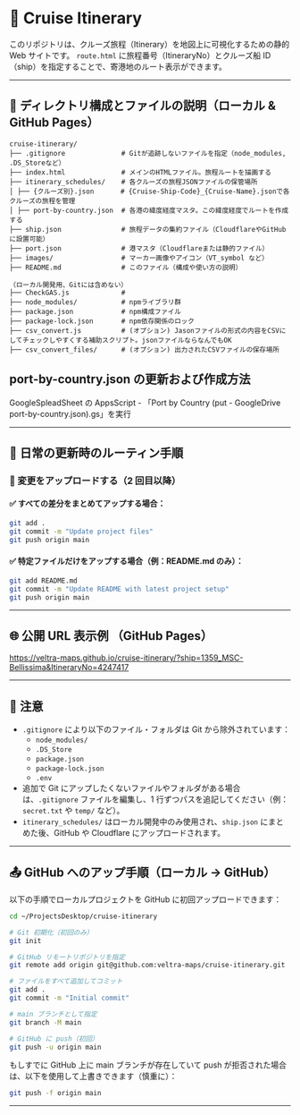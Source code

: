 # 🚢 Cruise Itinerary

このリポジトリは、クルーズ旅程（Itinerary）を地図上に可視化するための静的 Web サイトです。
`route.html` に旅程番号（ItineraryNo）とクルーズ船 ID（ship）を指定することで、寄港地のルート表示ができます。

---

## 📁 ディレクトリ構成とファイルの説明（ローカル & GitHub Pages）

```
cruise-itinerary/
├── .gitignore              # Gitが追跡しないファイルを指定（node_modules, .DS_Storeなど）
├── index.html              # メインのHTMLファイル。旅程ルートを描画する
├── itinerary_schedules/    # 各クルーズの旅程JSONファイルの保管場所
│ ├── {クルーズ別}.json　　　　# {Cruise-Ship-Code}_{Cruise-Name}.jsonで各クルーズの旅程を管理
│ ├── port-by-country.json  # 各港の緯度経度マスタ。この緯度経度でルートを作成する
├── ship.json               # 旅程データの集約ファイル（CloudflareやGitHubに設置可能）
├── port.json               # 港マスタ（Cloudflareまたは静的ファイル）
├── images/                 # マーカー画像やアイコン（VT_symbol など）
├── README.md               # このファイル（構成や使い方の説明）

（ローカル開発用、Gitには含めない）
├── CheckGAS.js             #
├── node_modules/           # npmライブラリ群
├── package.json            # npm構成ファイル
├── package-lock.json       # npm依存関係のロック
├── csv_convert.js          # (オプション) Jasonファイルの形式の内容をCSVにしてチェックしやすくする補助スクリプト。jsonファイルならなんでもOK
├── csv_convert_files/      # (オプション) 出力されたCSVファイルの保存場所

```

## port-by-country.json の更新および作成方法

GoogleSpleadSheet の AppsScript - 「Port by Country (put - GoogleDrive port-by-country.json).gs」を実行

---

## 📝 日常の更新時のルーティン手順

### 🔄 変更をアップロードする（2 回目以降）

#### ✅ すべての差分をまとめてアップする場合：

```bash
git add .
git commit -m "Update project files"
git push origin main
```

#### ✅ 特定ファイルだけをアップする場合（例：README.md のみ）：

```bash
git add README.md
git commit -m "Update README with latest project setup"
git push origin main
```

---

## 🌐 公開 URL 表示例 （GitHub Pages）

https://veltra-maps.github.io/cruise-itinerary/?ship=1359_MSC-Bellissima&ItineraryNo=4247417

---

## 📝 注意

- `.gitignore` により以下のファイル・フォルダは Git から除外されています：
  - `node_modules/`
  - `.DS_Store`
  - `package.json`
  - `package-lock.json`
  - `.env`
- 追加で Git にアップしたくないファイルやフォルダがある場合は、`.gitignore` ファイルを編集し、1 行ずつパスを追記してください（例：`secret.txt` や `temp/` など）。
- `itinerary_schedules/` はローカル開発中のみ使用され、`ship.json` にまとめた後、GitHub や Cloudflare にアップロードされます。

---

## 📤 GitHub へのアップ手順（ローカル → GitHub）

以下の手順でローカルプロジェクトを GitHub に初回アップロードできます：

```bash
cd ~/ProjectsDesktop/cruise-itinerary

# Git 初期化（初回のみ）
git init

# GitHub リモートリポジトリを指定
git remote add origin git@github.com:veltra-maps/cruise-itinerary.git

# ファイルをすべて追加してコミット
git add .
git commit -m "Initial commit"

# main ブランチとして指定
git branch -M main

# GitHub に push（初回）
git push -u origin main
```

もしすでに GitHub 上に main ブランチが存在していて push が拒否された場合は、以下を使用して上書きできます（慎重に）：

```bash
git push -f origin main
```

---
